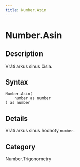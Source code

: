 ```yaml
---
title: Number.Asin
---
```


# Number.Asin


## Description

Vrátí arkus sinus čísla.


## Syntax

```powerquery
Number.Asin(
    number as number
) as number
```


## Details

Vrátí arkus sinus hodnoty <code>number</code>.



## Category
Number.Trigonometry
